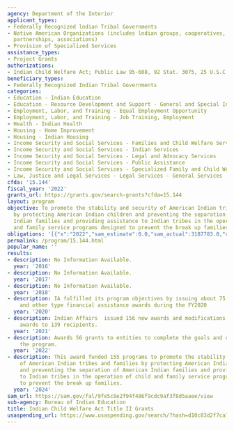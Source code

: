 ```yaml
---
agency: Department of the Interior
applicant_types:
- Federally Recognized lndian Tribal Governments
- Native American Organizations (includes lndian groups, cooperatives, corporations,
  partnerships, associations)
- Provision of Specialized Services
assistance_types:
- Project Grants
authorizations:
- Indian Child Welfare Act; Public Law 95-608, 92 Stat. 3075, 25 U.S.C. 1901.
beneficiary_types:
- Federally Recognized Indian Tribal Governments
categories:
- Education - Indian Education
- Education - Resource Development and Support - General and Special Interest Organizations
- Employment, Labor, and Training - Equal Employment Opportunity
- Employment, Labor, and Training - Job Training, Employment
- Health - Indian Health
- Housing - Home Improvement
- Housing - Indian Housing
- Income Security and Social Services - Families and Child Welfare Services
- Income Security and Social Services - Indian Services
- Income Security and Social Services - Legal and Advocacy Services
- Income Security and Social Services - Public Assistance
- Income Security and Social Services - Specialized Family and Child Welfare Services
- Law, Justice and Legal Services - Legal Services - General Services
cfda: '15.144'
fiscal_year: '2022'
grants_url: https://grants.gov/search-grants?cfda=15.144
layout: program
objective: To promote the stability and security of American Indian tribes and families
  by protecting American Indian children and preventing the separation of American
  Indian families and providing assistance to Indian tribes in the operation of child
  and family service programs designed to prevent the break up families.
obligations: '[{"x":"2022","sam_estimate":0.0,"sam_actual":3187783.0,"usa_spending_actual":16077920.3},{"x":"2023","sam_estimate":4495366.0,"sam_actual":15874290.0,"usa_spending_actual":15874290.44},{"x":"2024","sam_estimate":1696754.0,"sam_actual":0.0,"usa_spending_actual":15406947.97}]'
permalink: /program/15.144.html
popular_name: ''
results:
- description: No Information Available.
  year: '2016'
- description: No Information Available.
  year: '2017'
- description: No Information Available.
  year: '2018'
- description: IA fulfilled its program objectives by issuing about 75 Self-Determination
    and other type financial assistance awards during the FY2020
  year: '2020'
- description: Indian Affairs  issued 156 new awards and modifications to existing
    awards to 139 recipients.
  year: '2021'
- description: Awards 56 grants to entities to complete the goals and objectives of
    the program.
  year: '2022'
- description: This award funded 155 programs to promote the stability and security
    of American Indian tribes and families by protecting American Indian children
    and preventing the separation of American Indian families and providing assistance
    to Indian tribes in the operation of child and family service programs designed
    to prevent the break up families.
  year: '2024'
sam_url: https://sam.gov/fal/9fe5c8e2f94f486f9cdc9af3f8d5aaee/view
sub-agency: Bureau of Indian Education
title: Indian Child Welfare Act Title II Grants
usaspending_url: https://www.usaspending.gov/search/?hash=d10c83d2f7ca73a79499e5ab91aa0100
---
```

